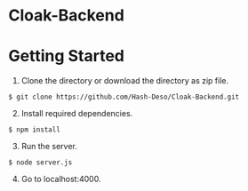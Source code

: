 # Cloak-Backend

# Getting Started
1. Clone the directory or download the directory as zip file.

```
$ git clone https://github.com/Hash-Deso/Cloak-Backend.git
```

2. Install required dependencies.

```
$ npm install
```

3. Run the server.

```
$ node server.js
```

4. Go to localhost:4000.
